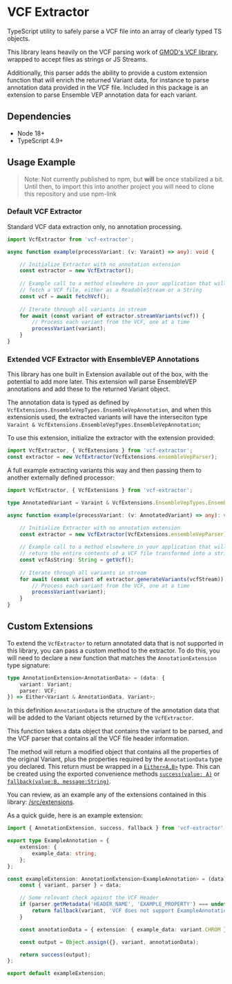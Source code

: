 # VCF Extractor
TypeScript utility to safely parse a VCF file into an array of clearly typed TS objects. 

This library leans heavily on the VCF parsing work of [GMOD's VCF library](https://www.npmjs.com/package/@gmod/vcf), wrapped to accept files as strings or JS Streams. 

Additionally, this parser adds the ability to provide a custom extension function that will enrich the returned Variant data, for instance to parse annotation data provided in the VCF file. Included in this package is an extension to parse Ensemble VEP annotation data for each variant.

## Dependencies

* Node 18+
* TypeScript 4.9+
## Usage Example

> Note: Not currently published to npm, but **will** be once stabilized a bit. Until then, to import this into another project you will need to clone this repository and use npm-link

### Default VCF Extractor

Standard VCF data extraction only, no annotation processing.

```ts
import VcfExtractor from 'vcf-extractor';

async function example(processVariant: (v: Varaint) => any): void {

	// Initialize Extractor with no annotation extension
	const extractor = new VcfExtractor();
	
	// Example call to a method elsewhere in your application that will
	// fetch a VCF file, either as a ReadableStream or a String
	const vcf = await fetchVcf(); 
	
	// Iterate through all variants in stream
	for await (const variant of extractor.streamVariants(vcf)) {
		// Process each variant from the VCF, one at a time
		processVariant(variant);
	}
}
```

### Extended VCF Extractor with EnsembleVEP Annotations

This library has one built in Extension available out of the box, with the potential to add more later. This extension will parse EnsembleVEP annotations and add these to the returned Variant object.

The annotation data is typed as defined by `VcfExtensions.EnsembleVepTypes.EnsembleVepAnnotation`, and when this extensionis used, the extracted variants will have the interseciton type `Varaint & VcfExtensions.EnsembleVepTypes.EnsembleVepAnnotation`;

To use this extension, initialize the extractor with the extension provided:

```ts
import VcfExtractor, { VcfExtensions } from 'vcf-extractor';
const extractor = new VcfExtractor(VcfExtensions.ensembleVepParser);
```

A full example extracting variants this way and then passing them to another externally defined processor:

```ts
import VcfExtractor, { VcfExtensions } from 'vcf-extractor';

type AnnotatedVariant = Varaint & VcfExtensions.EnsembleVepTypes.EnsembleVepAnnotation;

async function example(processVariant: (v: AnnotatedVariant) => any): void {

	// Initialize Extractor with no annotation extension
	const extractor = new VcfExtractor(VcfExtensions.ensembleVepParser);
	
	// Example call to a method elsewhere in your application that will
	// return the entire contents of a VCF file transformed into a string
	const vcfAsString: String = getVcf(); 
	
	// Iterate through all variants in stream
	for await (const variant of extractor.generateVariants(vcfStream)) {
		// Process each variant from the VCF, one at a time
		processVariant(variant);
	}
}
```


## Custom Extensions

To extend the `VcfExtractor` to return annotated data that is not supported in this library, you can pass a custom method to the extractor. To do this, you will need to declare a new function that matches the `AnnotationExtension` type signature:

```ts
type AnnotationExtension<AnnotationData> = (data: {
	variant: Variant;
	parser: VCF;
}) => Either<Variant & AnnotationData, Variant>;
```

In this definition `AnnotationData` is the structure of the annotation data that will be added to the Variant objects returned by the `VcfExtractor`.

This function takes a data object that contains the variant to be parsed, and the VCF parser that contains all the VCF file header information.

The method will return a modified object that contains all the properties of the original Variant, plus the properties required by the `AnnotationData` type you declared. This return must be wrapped in a [`Either<A,B>`](./src/types.ts) type. This can be created using the exported convenience methods [`success(value: A)`](./src/types.ts) or [`fallback(value:B, message:String)`](./src/types.ts).

You can review, as an example any of the extensions contained in this library: [/src/extensions](./src/extensions/).

As a quick guide, here is an example extension:

```ts
import { AnnotationExtension, success, fallback } from 'vcf-extractor';

export type ExampleAnnotation = {
	extension: {
		example_data: string;
	};
};

const exampleExtension: AnnotationExtension<ExampleAnnotation> = (data) => {
	const { variant, parser } = data;

	// Some relevant check against the VCF Header
	if (parser.getMetadata('HEADER_NAME', 'EXAMPLE_PROPERTY') === undefined) {
		return fallback(variant, 'VCF does not support ExampleAnnotation');
	}

	const annotationData = { extension: { example_data: variant.CHROM } };

	const output = Object.assign({}, variant, annotationData);

	return success(output);
};

export default exampleExtension;
```